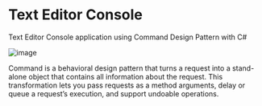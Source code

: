 # Text Editor Console
Text Editor Console application using Command Design Pattern with C#

![image](https://user-images.githubusercontent.com/50957846/177085712-4b29eb1e-038c-4636-bcca-aa4be6597b8c.png)

Command is a behavioral design pattern that turns a request into a stand-alone object that contains all information about the request. This transformation lets you pass requests as a method arguments, delay or queue a request’s execution, and support undoable operations.
